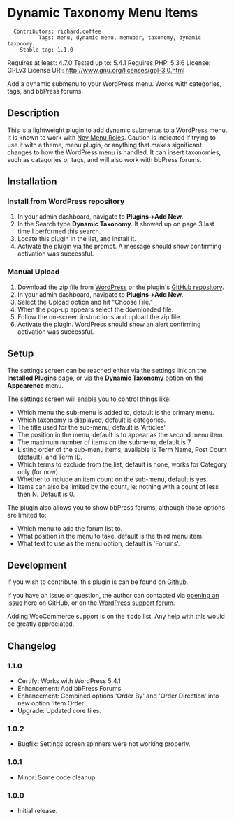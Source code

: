 
# Dynamic Taxonomy Menu Items


      Contributors: richard.coffee
              Tags: menu, dynamic menu, menubar, taxonomy, dynamic taxonomy
        Stable tag: 1.1.0
 Requires at least: 4.7.0
      Tested up to: 5.4.1
      Requires PHP: 5.3.6
           License: GPLv3
       License URI: http://www.gnu.org/licenses/gpl-3.0.html

Add a dynamic submenu to your WordPress menu.  Works with categories, tags, and bbPress forums.

## Description

This is a lightweight plugin to add dynamic submenus to a WordPress menu.  It is known to work with [Nav Menu Roles](https://www.kathyisawesome.com/nav-menu-roles/).
Caution is indicated if trying to use it with a theme, menu plugin, or anything that makes significant changes to how the WordPress menu is handled.  It can insert taxonomies, such as catagories or tags, and will also work with bbPress forums.

## Installation

### Install from WordPress repository

1. In your admin dashboard, navigate to __Plugins->Add New__.
2. In the Search type __Dynamic Taxonomy__.  It showed up on page 3 last time I performed this search.
3. Locate this plugin in the list, and install it.
4. Activate the plugin via the prompt. A message should show confirming activation was successful.

### Manual Upload

1. Download the zip file from [WordPress](https://wordpress.org/plugins/dynamic-taxonomy-menu-items) or the plugin's [GitHub repository](https://github.com/RichardCoffee/dynamic-taxonomy-menu-items).
1. In your admin dashboard, navigate to __Plugins->Add New__.
2. Select the Upload option and hit "Choose File."
3. When the pop-up appears select the downloaded file.
4. Follow the on-screen instructions and upload the zip file.
5. Activate the plugin. WordPress should show an alert confirming activation was successful.

## Setup

The settings screen can be reached either via the settings link on the __Installed Plugins__ page, or via the __Dynamic Taxonomy__ option on the __Appearence__ menu.

The settings screen will enable you to control things like:

* Which menu the sub-menu is added to, default is the primary menu.
* Which taxonomy is displayed, default is categories.
* The title used for the sub-menu, default is 'Articles'.
* The position in the menu, default is to appear as the second menu item.
* The maximum number of items on the submenu, default is 7.
* Listing order of the sub-menu items, available is Term Name, Post Count (default), and Term ID.
* Which terms to exclude from the list, default is none, works for Category only (for now).
* Whether to include an item count on the sub-menu, default is yes.
* Items can also be limited by the count, ie: nothing with a count of less then N.  Default is 0.

The plugin also allows you to show bbPress forums, although those options are limited to:

* Which menu to add the forum list to.
* What position in the menu to take, default is the third menu item.
* What text to use as the menu option, default is 'Forums'.

## Development

If you wish to contribute, this plugin is can be found on [Github](https://github.com/RichardCoffee/dynamic-taxonomy-menu-items).

If you have an issue or question, the author can contacted via [opening an issue](https://github.com/RichardCoffee/dynamic-taxonomy-menu-items/issues) here on GitHub, or on the [WordPress support forum](https://wordpress.org/plugins/dynamic-taxonomy-menu-items).

Adding WooCommerce support is on the <kbd>todo</kbd> list.  Any help with this would be greatly appreciated.

## Changelog

### 1.1.0
* Certify:      Works with WordPress 5.4.1
* Enhancement:  Add bbPress Forums.
* Enhancement:  Combined options 'Order By' and 'Order Direction' into new option 'Item Order'.
* Upgrade:      Updated core files.

### 1.0.2
* Bugfix:  Settings screen spinners were not working properly.

### 1.0.1
* Minor:  Some code cleanup.

### 1.0.0
* Initial release.

